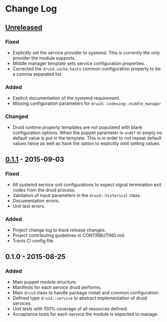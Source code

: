 # Change Log

## [Unreleased][unreleased]

### Fixed
 - Explicitly set the service provider to systemd.  This is currently the only provider the module supports.
 - Middle manager template sets service configuration properties.
 - Corrected the `druid.cache.hosts` common configuration property to be a comma separated list.

### Added
 - Explicit documentation of the systemd requirement. 
 - Missing configuration parameters for `druid::indexing::middle_manager`

### Changed
 - Druid runtime property templates are not populated with blank configuration options. When the puppet parameter is `undef` or empty no default value is put in the template.  This is in order to not repeat default values twice as well as have the option to explicitly omit setting values.

## [0.1.1] - 2015-09-03

### Fixed
 - All systemd service unit configurations to expect signal termination exit codes from the druid process.
 - Validation of input parameters in the `druid::historical` class.
 - Documentation errors. 
 - Unit test errors.

### Added
 - Project change log to track release changes.
 - Project contributing guidelines in CONTRIBUTING.md.
 - Travis CI config file.

## 0.1.0 - 2015-08-25

### Added
 - Main puppet module structure.
 - Manifests for each service druid performs.
 - Main `druid` class to handle package install and common configuration.
 - Defined type `druid::service` to abstract implementation of druid services.
 - Unit tests with 100% coverage of all resources defined.
 - Acceptance tests for each service the module is expected to manage.

[unreleased]: https://github.com/MrAlias/druid/compare/v0.1.1...HEAD
[0.1.1]: https://github.com/MrAlias/druid/compare/v0.1.0...v0.1.1
